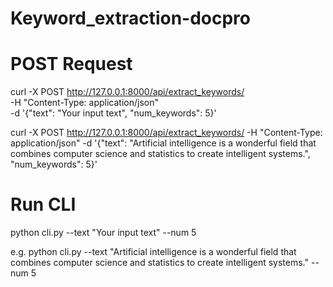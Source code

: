 # Keyword_extraction-docpro

# POST Request
curl -X POST http://127.0.0.1:8000/api/extract_keywords/ \
-H "Content-Type: application/json" \
-d '{"text": "Your input text", "num_keywords": 5}'

curl -X POST http://127.0.0.1:8000/api/extract_keywords/ -H "Content-Type: application/json" -d '{"text": "Artificial intelligence is a wonderful field that combines computer science and statistics to create intelligent systems.", "num_keywords": 5}'

# Run CLI

python cli.py --text "Your input text" --num 5

e.g. python cli.py --text "Artificial intelligence is a wonderful field that combines computer science and statistics to create intelligent systems." --num 5
